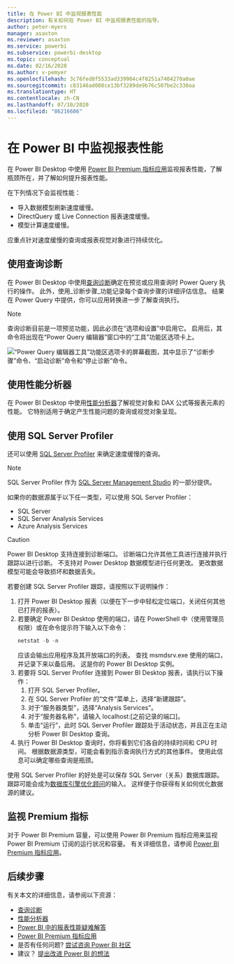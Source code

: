 ```yaml
---
title: 在 Power BI 中监视报表性能
description: 有关如何在 Power BI 中监视报表性能的指导。
author: peter-myers
manager: asaxton
ms.reviewer: asaxton
ms.service: powerbi
ms.subservice: powerbi-desktop
ms.topic: conceptual
ms.date: 02/16/2020
ms.author: v-pemyer
ms.openlocfilehash: 3c76fed8f5533ad339904c4f8251a7404270a0ae
ms.sourcegitcommit: c83146ad008ce13bf3289de9b76c507be2c330aa
ms.translationtype: HT
ms.contentlocale: zh-CN
ms.lasthandoff: 07/10/2020
ms.locfileid: "86216606"
---
```

# <a name="monitor-report-performance-in-power-bi"></a>在 Power BI 中监视报表性能

在 Power BI Desktop 中使用 [Power BI Premium 指标应用](../admin/service-premium-metrics-app.md)监视报表性能，了解瓶颈所在，并了解如何提升报表性能。

在下列情况下会监视性能：

- 导入数据模型刷新速度缓慢。
- DirectQuery 或 Live Connection 报表速度缓慢。
- 模型计算速度缓慢。

应重点针对速度缓慢的查询或报表视觉对象进行持续优化。

## <a name="use-query-diagnostics"></a>使用查询诊断

在 Power BI Desktop 中使用[查询诊断](/power-query/QueryDiagnostics)确定在预览或应用查询时 Power Query 执行的操作。 此外，使用_诊断步骤_功能记录每个查询步骤的详细评估信息。 结果在 Power Query 中提供，你可以应用转换进一步了解查询执行。

> [!NOTE]
> 查询诊断目前是一项预览功能，因此必须在“选项和设置”中启用它。 启用后，其命令将出现在“Power Query 编辑器”窗口中的“工具”功能区选项卡上。

![“Power Query 编辑器工具”功能区选项卡的屏幕截图，其中显示了“诊断步骤”命令、“启动诊断”命令和“停止诊断”命令。](media/monitor-report-performance/power-query-diagnotics.png)

## <a name="use-performance-analyzer"></a>使用性能分析器

在 Power BI Desktop 中使用[性能分析器](../create-reports/desktop-performance-analyzer.md)了解视觉对象和 DAX 公式等报表元素的性能。 它特别适用于确定产生性能问题的查询或视觉对象呈现。

## <a name="use-sql-server-profiler"></a>使用 SQL Server Profiler

还可以使用 [SQL Server Profiler](/sql/tools/sql-server-profiler/sql-server-profiler) 来确定速度缓慢的查询。

> [!NOTE]
> SQL Server Profiler 作为 [SQL Server Management Studio](/sql/ssms/download-sql-server-management-studio-ssms) 的一部分提供。

如果你的数据源属于以下任一类型，可以使用 SQL Server Profiler：

- SQL Server
- SQL Server Analysis Services
- Azure Analysis Services

> [!CAUTION]
> Power BI Desktop 支持连接到诊断端口。 诊断端口允许其他工具进行连接并执行跟踪以进行诊断。 不支持对 Power Desktop 数据模型进行任何更改。 更改数据模型可能会导致损坏和数据丢失。

若要创建 SQL Server Profiler 跟踪，请按照以下说明操作：

1. 打开 Power BI Desktop 报表（以便在下一步中轻松定位端口，关闭任何其他已打开的报表）。
1. 若要确定 Power BI Desktop 使用的端口，请在 PowerShell 中（使用管理员权限）或在命令提示符下输入以下命令：
    ```powershell
    netstat -b -n
    ```
    应该会输出应用程序及其开放端口的列表。 查找 msmdsrv.exe 使用的端口，并记录下来以备后用。 这是你的 Power BI Desktop 实例。
1. 若要将 SQL Server Profiler 连接到 Power BI Desktop 报表，请执行以下操作：
    1. 打开 SQL Server Profiler。
    1. 在 SQL Server Profiler 的“文件”菜单上，选择“新建跟踪”。
    1. 对于“服务器类型”，选择“Analysis Services”。
    1. 对于“服务器名称”，请输入 localhost:[之前记录的端口]。
    1. 单击“运行”，此时 SQL Server Profiler 跟踪处于活动状态，并且正在主动分析 Power BI Desktop 查询。
1. 执行 Power BI Desktop 查询时，你将看到它们各自的持续时间和 CPU 时间。 根据数据源类型，可能会看到指示查询执行方式的其他事件。 使用此信息可以确定哪些查询是瓶颈。

使用 SQL Server Profiler 的好处是可以保存 SQL Server（关系）数据库跟踪。 跟踪可能会成为[数据库引擎优化顾问](/sql/relational-databases/performance/start-and-use-the-database-engine-tuning-advisor)的输入。 这样便于你获得有关如何优化数据源的建议。

## <a name="monitor-premium-metrics"></a>监视 Premium 指标

对于 Power BI Premium 容量，可以使用 Power BI Premium 指标应用来监视 Power BI Premium 订阅的运行状况和容量。 有关详细信息，请参阅 [Power BI Premium 指标应用](../admin/service-premium-metrics-app.md)。

## <a name="next-steps"></a>后续步骤

有关本文的详细信息，请参阅以下资源：

- [查询诊断](/power-query/QueryDiagnostics)
- [性能分析器](../create-reports/desktop-performance-analyzer.md)
- [Power BI 中的报表性能疑难解答](report-performance-troubleshoot.md)
- [Power BI Premium 指标应用](../admin/service-premium-metrics-app.md)
- 是否有任何问题? [尝试咨询 Power BI 社区](https://community.powerbi.com/)
- 建议？ [提出改进 Power BI 的想法](https://ideas.powerbi.com/)

